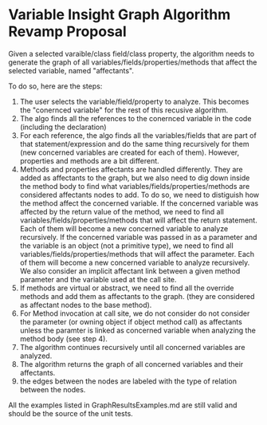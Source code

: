 # Variable Insight Graph Algorithm Revamp Proposal

Given a selected varaible/class field/class property, the algorithm needs to generate the graph of all variables/fields/properties/methods that affect the selected variable, named "affectants".

To do so, here are the steps:
1. The user selects the variable/field/property to analyze. This becomes the "conernced variable" for the rest of this recusive algorithm.
2. The algo finds all the references to the conernced variable in the code (including the declaration)
3. For each reference, the algo finds all the variables/fields that are part of that statement/expression and do the same thing recursively for them (new concerned variables are created for each of them). However, properties and methods are a bit different.
4. Methods and properties affectants are handled differently. They are added as affectants to the graph, but we also need to dig down inside the method body to find what variables/fields/properties/methods are considered affectants nodes to add. To do so, we need to distiguish how the method affect the concerned variable. If the concerned variable was affected by the return value of the method, we need to find all variables/fields/properties/methods that will affect the return statement. Each of them will become a new concerned variable to analyze recursively. If the concerned variable was passed in as a parameter and the variable is an object (not a primitive type), we need to find all variables/fields/properties/methods that will affect the parameter. Each of them will become a new concerned variable to analyze recursively. We also consider an implicit affectant link between a given method parameter and the variable used at the call site.
5. If methods are virtual or abstract, we need to find all the override methods and add them as affectants to the graph. (they are considered as affectant nodes to the base method).
6. For Method invocation at call site, we do not consider do not consider the parameter (or owning object if object method call) as affectants unless the paramter is linked as concerned variable when analyzing the method body (see step 4).
7. The algorithm continues recursively until all concerned variables are analyzed.
8. The algorithm returns the graph of all concerned variables and their affectants.
9. the edges between the nodes are labeled with the type of relation between the nodes.

All the examples listed in GraphResultsExamples.md are still valid and should be the source of the unit tests.